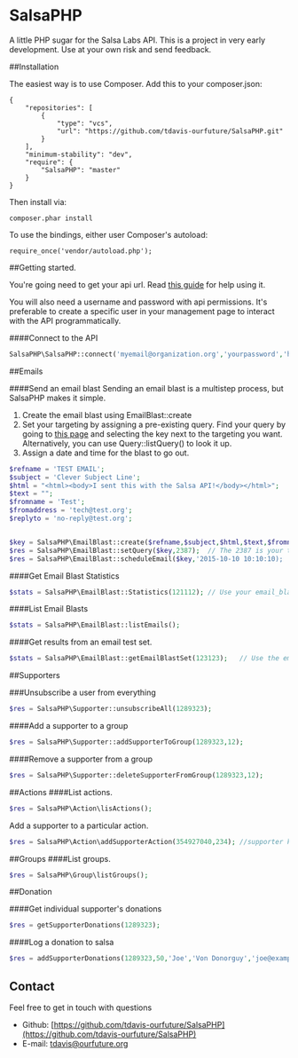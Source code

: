 SalsaPHP
===============

A little PHP sugar for the Salsa Labs API.  This is a project in very early development.  Use at your own risk and send feedback.

##Installation

The easiest way is to use Composer. Add this to your composer.json:

```
{
    "repositories": [
        {
            "type": "vcs",
            "url": "https://github.com/tdavis-ourfuture/SalsaPHP.git"
        }
    ],
    "minimum-stability": "dev",
    "require": {
        "SalsaPHP": "master"
    }
}
```

Then install via:

```
composer.phar install
```

To use the bindings, either user Composer's autoload:

```
require_once('vendor/autoload.php');
```

##Getting started.

You're going need to get your api url.  Read <a href="https://help.salsalabs.com/entries/23514381-Definitions-for-common-terms#API_HOST">this guide</a> for help using it.

You will also need a username and password with api permissions. It's preferable to create a specific user in your management page to interact with the API programmatically.

####Connect to the API

```php
SalsaPHP\SalsaPHP::connect('myemail@organization.org','yourpassword','https://api.yoursalsadomain.org');
```

##Emails

####Send an email blast
Sending an email blast is a multistep process, but SalsaPHP makes it simple.  

1.  Create the email blast using EmailBlast::create
2.  Set your targeting by assigning a pre-existing query. Find your query by going to <a href="https://hq.salsalabs.com/salsa/hq/p/salsa/supporter/common/query/hq/manager.sjs">this page</a> and selecting the key next to the targeting you want.  Alternatively, you can use Query::listQuery() to look it up.
3.  Assign a date and time for the blast to go out.

```php
$refname = 'TEST EMAIL';
$subject = 'Clever Subject Line';
$html = "<html><body>I sent this with the Salsa API!</body></html>";
$text = "";
$fromname = 'Test';
$fromaddress = 'tech@test.org';
$replyto = 'no-reply@test.org';


$key = SalsaPHP\EmailBlast::create($refname,$subject,$html,$text,$fromname,$fromaddress,$replyto);
$res = SalsaPHP\EmailBlast::setQuery($key,2387);  // The 2387 is your target query.  See Salsa interface.
$res = SalsaPHP\EmailBlast::scheduleEmail($key,'2015-10-10 10:10:10);
```

####Get Email Blast Statistics
```php
$stats = SalsaPHP\EmailBlast::Statistics(121112); // Use your email_blast_KEY
```

####List Email Blasts
```php
$stats = SalsaPHP\EmailBlast::listEmails(); 
```
####Get results from an email test set.
```php
$stats = SalsaPHP\EmailBlast::getEmailBlastSet(123123);   // Use the email_blast_KEY for the original blast
```
##Supporters

###Unsubscribe a user from everything

```php
$res = SalsaPHP\Supporter::unsubscribeAll(1289323); 
```
####Add a supporter to a group

```php
$res = SalsaPHP\Supporter::addSupporterToGroup(1289323,12); 
```

####Remove a supporter from a group
```php
$res = SalsaPHP\Supporter::deleteSupporterFromGroup(1289323,12); 
```

##Actions
####List actions.
```php
$res = SalsaPHP\Action\lisActions();
```
Add a supporter to a particular action.
```php
$res = SalsaPHP\Action\addSupporterAction(354927040,234); //supporter key, action key 
```

##Groups
####List groups.
```php
$res = SalsaPHP\Group\listGroups();
```

##Donation 

####Get individual supporter's donations
```php
$res = getSupporterDonations(1289323);
```

####Log a donation to salsa
```php
$res = addSupporterDonations(1289323,50,'Joe','Von Donorguy','joe@example.com');
```

Contact
-------

Feel free to get in touch with questions
* Github:  [https://github.com/tdavis-ourfuture/SalsaPHP](https://github.com/tdavis-ourfuture/SalsaPHP)
* E-mail:  [tdavis@ourfuture.org](tdavis@ourfuture.org)

